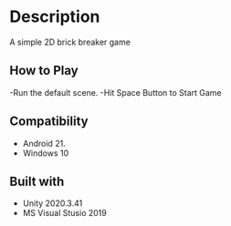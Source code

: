 # Description
A simple 2D brick breaker game 
## How to Play
-Run the default scene.
-Hit Space Button to Start Game

## Compatibility
- Android 21.
- Windows 10

## Built with
- Unity 2020.3.41
- MS Visual Stusio 2019 


